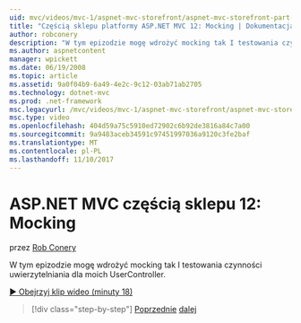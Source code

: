 ```yaml
---
uid: mvc/videos/mvc-1/aspnet-mvc-storefront/aspnet-mvc-storefront-part-12-mocking
title: "Częścią sklepu platformy ASP.NET MVC 12: Mocking | Dokumentacja firmy Microsoft"
author: robconery
description: "W tym epizodzie mogę wdrożyć mocking tak I testowania czynności uwierzytelniania dla moich UserController."
ms.author: aspnetcontent
manager: wpickett
ms.date: 06/19/2008
ms.topic: article
ms.assetid: 9a0f04b9-6a49-4e2c-9c12-03ab71ab2705
ms.technology: dotnet-mvc
ms.prod: .net-framework
msc.legacyurl: /mvc/videos/mvc-1/aspnet-mvc-storefront/aspnet-mvc-storefront-part-12-mocking
msc.type: video
ms.openlocfilehash: 404d59a75c5910ed72902c6b92de3816a84c7a00
ms.sourcegitcommit: 9a9483aceb34591c97451997036a9120c3fe2baf
ms.translationtype: MT
ms.contentlocale: pl-PL
ms.lasthandoff: 11/10/2017
---
```

<a name="aspnet-mvc-storefront-part-12-mocking"></a>ASP.NET MVC częścią sklepu 12: Mocking
====================
przez [Rob Conery](https://github.com/robconery)

W tym epizodzie mogę wdrożyć mocking tak I testowania czynności uwierzytelniania dla moich UserController.

[&#9654; Obejrzyj klip wideo (minuty 18)](https://channel9.msdn.com/Blogs/ASP-NET-Site-Videos/aspnet-mvc-storefront-part-12-mocking)

>[!div class="step-by-step"]
[Poprzednie](aspnet-mvc-storefront-part-11-hooking-up-the-shopping-cart-and-using-components.md)
[dalej](aspnet-mvc-storefront-part-13-dependency-injection.md)
